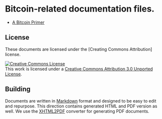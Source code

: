 # Bitcoin-related documentation files.

- [A Bitcoin Primer](https://github.com/coinlab/bitcoin-docs/blob/master/a-bitcoin-primer.md)

## License

These documents are licensed under the [Creating Commons Attribution] license.

<a rel="license" href="http://creativecommons.org/licenses/by/3.0/"><img alt="Creative Commons License" style="border-width:0" src="http://i.creativecommons.org/l/by/3.0/88x31.png" /></a><br />This work is licensed under a <a rel="license" href="http://creativecommons.org/licenses/by/3.0/">Creative Commons Attribution 3.0 Unported License</a>.

## Building

Documents are written in [Markdown] format and designed to be easy to edit and repurpose. This
direction contains generated HTML and PDF version as well. We use the [XHTML2PDF] converter for
generating PDF documents.

  [Markdown]: http://daringfireball.net/projects/markdown/ "Markdown"
  [Creative Commons Attribution]: http://creativecommons.org/licenses/by/3.0/ "Creative Commons Attribution 3.0"
  [XHTML2PDF]: https://github.com/chrisglass/xhtml2pdf "HTML/CSS to PDF converter - Python"

